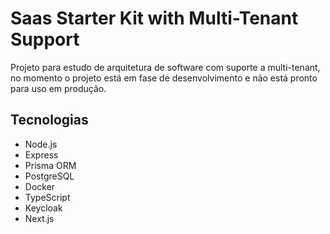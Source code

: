 # Saas Starter Kit with Multi-Tenant Support

Projeto para estudo de arquitetura de software com suporte a multi-tenant, no momento o projeto está em fase de desenvolvimento e não está pronto para uso em produção.

## Tecnologias
- Node.js
- Express
- Prisma ORM
- PostgreSQL
- Docker
- TypeScript
- Keycloak
- Next.js